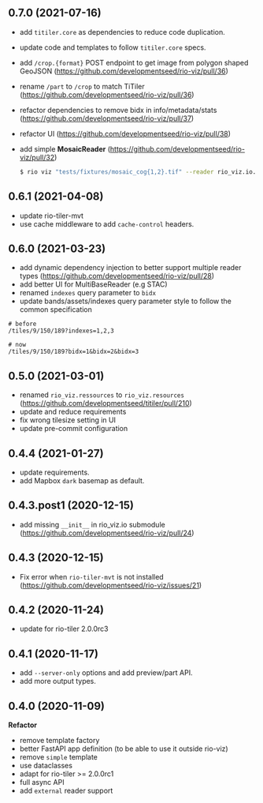 
## 0.7.0 (2021-07-16)

* add `titiler.core` as dependencies to reduce code duplication.
* update code and templates to follow `titiler.core` specs.
* add `/crop.{format}` POST endpoint to get image from polygon shaped GeoJSON (https://github.com/developmentseed/rio-viz/pull/36)
* rename `/part` to `/crop` to match TiTiler (https://github.com/developmentseed/rio-viz/pull/36)
* refactor dependencies to remove bidx in info/metadata/stats (https://github.com/developmentseed/rio-viz/pull/37)
* refactor UI (https://github.com/developmentseed/rio-viz/pull/38)
* add simple **MosaicReader** (https://github.com/developmentseed/rio-viz/pull/32)

    ```bash
    $ rio viz "tests/fixtures/mosaic_cog{1,2}.tif" --reader rio_viz.io.MosaicReader
    ```

## 0.6.1 (2021-04-08)

* update rio-tiler-mvt
* use cache middleware to add `cache-control` headers.

## 0.6.0 (2021-03-23)

* add dynamic dependency injection to better support multiple reader types (https://github.com/developmentseed/rio-viz/pull/28)
* add better UI for MultiBaseReader (e.g STAC)
* renamed `indexes` query parameter to `bidx`
* update bands/assets/indexes query parameter style to follow the common specification

```
# before
/tiles/9/150/189?indexes=1,2,3

# now
/tiles/9/150/189?bidx=1&bidx=2&bidx=3
```

## 0.5.0 (2021-03-01)

* renamed `rio_viz.ressources` to `rio_viz.resources` (https://github.com/developmentseed/titiler/pull/210)
* update and reduce requirements
* fix wrong tilesize setting in UI
* update pre-commit configuration

## 0.4.4 (2021-01-27)

* update requirements.
* add Mapbox `dark` basemap as default.

## 0.4.3.post1 (2020-12-15)

* add missing `__init__` in rio_viz.io submodule (https://github.com/developmentseed/rio-viz/pull/24)

## 0.4.3 (2020-12-15)

* Fix error when `rio-tiler-mvt` is not installed (https://github.com/developmentseed/rio-viz/issues/21)

## 0.4.2 (2020-11-24)

* update for rio-tiler 2.0.0rc3

## 0.4.1 (2020-11-17)

* add `--server-only` options and add preview/part API.
* add more output types.

## 0.4.0 (2020-11-09)

**Refactor**

* remove template factory
* better FastAPI app definition (to be able to use it outside rio-viz)
* remove `simple` template
* use dataclasses
* adapt for rio-tiler >= 2.0.0rc1
* full async API
* add `external` reader support
